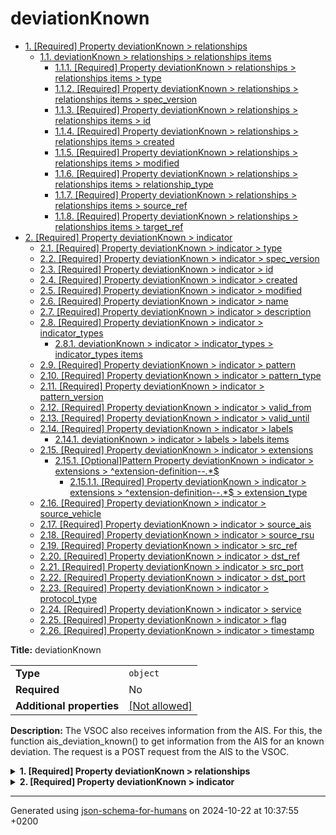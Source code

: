 # deviationKnown

- [1. [Required] Property deviationKnown > relationships](#relationships)
  - [1.1. deviationKnown > relationships > relationships items](#autogenerated_heading_2)
    - [1.1.1. [Required] Property deviationKnown > relationships > relationships items > type](#relationships_items_type)
    - [1.1.2. [Required] Property deviationKnown > relationships > relationships items > spec_version](#relationships_items_spec_version)
    - [1.1.3. [Required] Property deviationKnown > relationships > relationships items > id](#relationships_items_id)
    - [1.1.4. [Required] Property deviationKnown > relationships > relationships items > created](#relationships_items_created)
    - [1.1.5. [Required] Property deviationKnown > relationships > relationships items > modified](#relationships_items_modified)
    - [1.1.6. [Required] Property deviationKnown > relationships > relationships items > relationship_type](#relationships_items_relationship_type)
    - [1.1.7. [Required] Property deviationKnown > relationships > relationships items > source_ref](#relationships_items_source_ref)
    - [1.1.8. [Required] Property deviationKnown > relationships > relationships items > target_ref](#relationships_items_target_ref)
- [2. [Required] Property deviationKnown > indicator](#indicator)
  - [2.1. [Required] Property deviationKnown > indicator > type](#indicator_type)
  - [2.2. [Required] Property deviationKnown > indicator > spec_version](#indicator_spec_version)
  - [2.3. [Required] Property deviationKnown > indicator > id](#indicator_id)
  - [2.4. [Required] Property deviationKnown > indicator > created](#indicator_created)
  - [2.5. [Required] Property deviationKnown > indicator > modified](#indicator_modified)
  - [2.6. [Required] Property deviationKnown > indicator > name](#indicator_name)
  - [2.7. [Required] Property deviationKnown > indicator > description](#indicator_description)
  - [2.8. [Required] Property deviationKnown > indicator > indicator_types](#indicator_indicator_types)
    - [2.8.1. deviationKnown > indicator > indicator_types > indicator_types items](#autogenerated_heading_3)
  - [2.9. [Required] Property deviationKnown > indicator > pattern](#indicator_pattern)
  - [2.10. [Required] Property deviationKnown > indicator > pattern_type](#indicator_pattern_type)
  - [2.11. [Required] Property deviationKnown > indicator > pattern_version](#indicator_pattern_version)
  - [2.12. [Required] Property deviationKnown > indicator > valid_from](#indicator_valid_from)
  - [2.13. [Required] Property deviationKnown > indicator > valid_until](#indicator_valid_until)
  - [2.14. [Required] Property deviationKnown > indicator > labels](#indicator_labels)
    - [2.14.1. deviationKnown > indicator > labels > labels items](#autogenerated_heading_4)
  - [2.15. [Required] Property deviationKnown > indicator > extensions](#indicator_extensions)
    - [2.15.1. [Optional]Pattern Property deviationKnown > indicator > extensions > ^extension-definition--.*$](#indicator_extensions_pattern1)
      - [2.15.1.1. [Required] Property deviationKnown > indicator > extensions > ^extension-definition--.*$ > extension_type](#indicator_extensions_pattern1_extension_type)
  - [2.16. [Required] Property deviationKnown > indicator > source_vehicle](#indicator_source_vehicle)
  - [2.17. [Required] Property deviationKnown > indicator > source_ais](#indicator_source_ais)
  - [2.18. [Required] Property deviationKnown > indicator > source_rsu](#indicator_source_rsu)
  - [2.19. [Required] Property deviationKnown > indicator > src_ref](#indicator_src_ref)
  - [2.20. [Required] Property deviationKnown > indicator > dst_ref](#indicator_dst_ref)
  - [2.21. [Required] Property deviationKnown > indicator > src_port](#indicator_src_port)
  - [2.22. [Required] Property deviationKnown > indicator > dst_port](#indicator_dst_port)
  - [2.23. [Required] Property deviationKnown > indicator > protocol_type](#indicator_protocol_type)
  - [2.24. [Required] Property deviationKnown > indicator > service](#indicator_service)
  - [2.25. [Required] Property deviationKnown > indicator > flag](#indicator_flag)
  - [2.26. [Required] Property deviationKnown > indicator > timestamp](#indicator_timestamp)

**Title:** deviationKnown

|                           |                                                         |
| ------------------------- | ------------------------------------------------------- |
| **Type**                  | `object`                                                |
| **Required**              | No                                                      |
| **Additional properties** | [[Not allowed]](# "Additional Properties not allowed.") |

**Description:** The VSOC also receives information from the AIS. For this, the function ais_deviation_known() to get information from the AIS for an known deviation. The request is a POST request from the AIS to the VSOC.

<details>
<summary>
<strong> <a name="relationships"></a>1. [Required] Property deviationKnown > relationships</strong>  

</summary>
<blockquote>

|              |                   |
| ------------ | ----------------- |
| **Type**     | `array of object` |
| **Required** | Yes               |

|                      | Array restrictions |
| -------------------- | ------------------ |
| **Min items**        | N/A                |
| **Max items**        | N/A                |
| **Items unicity**    | False              |
| **Additional items** | False              |
| **Tuple validation** | See below          |

| Each item of this array must be             | Description |
| ------------------------------------------- | ----------- |
| [relationships items](#relationships_items) | -           |

### <a name="autogenerated_heading_2"></a>1.1. deviationKnown > relationships > relationships items

|                           |                                                         |
| ------------------------- | ------------------------------------------------------- |
| **Type**                  | `object`                                                |
| **Required**              | No                                                      |
| **Additional properties** | [[Not allowed]](# "Additional Properties not allowed.") |

<details>
<summary>
<strong> <a name="relationships_items_type"></a>1.1.1. [Required] Property deviationKnown > relationships > relationships items > type</strong>  

</summary>
<blockquote>

|              |         |
| ------------ | ------- |
| **Type**     | `const` |
| **Required** | Yes     |

**Description:** property extension from the request (coming from the STIX format)

Specific value: `"relationship"`

</blockquote>
</details>

<details>
<summary>
<strong> <a name="relationships_items_spec_version"></a>1.1.2. [Required] Property deviationKnown > relationships > relationships items > spec_version</strong>  

</summary>
<blockquote>

|              |          |
| ------------ | -------- |
| **Type**     | `string` |
| **Required** | Yes      |

**Description:** version of the stix format

</blockquote>
</details>

<details>
<summary>
<strong> <a name="relationships_items_id"></a>1.1.3. [Required] Property deviationKnown > relationships > relationships items > id</strong>  

</summary>
<blockquote>

|              |          |
| ------------ | -------- |
| **Type**     | `string` |
| **Required** | Yes      |

| Restrictions                      |                                                                                       |
| --------------------------------- | ------------------------------------------------------------------------------------- |
| **Must match regular expression** | ```^relationship--.*$``` [Test](https://regex101.com/?regex=%5Erelationship--.%2A%24) |

</blockquote>
</details>

<details>
<summary>
<strong> <a name="relationships_items_created"></a>1.1.4. [Required] Property deviationKnown > relationships > relationships items > created</strong>  

</summary>
<blockquote>

|              |             |
| ------------ | ----------- |
| **Type**     | `string`    |
| **Required** | Yes         |
| **Format**   | `date-time` |

**Description:** timestamp of the creation in ISO-8601 (UTC)

</blockquote>
</details>

<details>
<summary>
<strong> <a name="relationships_items_modified"></a>1.1.5. [Required] Property deviationKnown > relationships > relationships items > modified</strong>  

</summary>
<blockquote>

|              |             |
| ------------ | ----------- |
| **Type**     | `string`    |
| **Required** | Yes         |
| **Format**   | `date-time` |

**Description:** timestamp of the modification in ISO-8601 (UTC)

</blockquote>
</details>

<details>
<summary>
<strong> <a name="relationships_items_relationship_type"></a>1.1.6. [Required] Property deviationKnown > relationships > relationships items > relationship_type</strong>  

</summary>
<blockquote>

|              |          |
| ------------ | -------- |
| **Type**     | `string` |
| **Required** | Yes      |

**Description:** relationship type of the deviation

</blockquote>
</details>

<details>
<summary>
<strong> <a name="relationships_items_source_ref"></a>1.1.7. [Required] Property deviationKnown > relationships > relationships items > source_ref</strong>  

</summary>
<blockquote>

|              |          |
| ------------ | -------- |
| **Type**     | `string` |
| **Required** | Yes      |

**Description:** reference to the source indicator

| Restrictions                      |                                                                                 |
| --------------------------------- | ------------------------------------------------------------------------------- |
| **Must match regular expression** | ```^indicator--.*$``` [Test](https://regex101.com/?regex=%5Eindicator--.%2A%24) |

</blockquote>
</details>

<details>
<summary>
<strong> <a name="relationships_items_target_ref"></a>1.1.8. [Required] Property deviationKnown > relationships > relationships items > target_ref</strong>  

</summary>
<blockquote>

|              |          |
| ------------ | -------- |
| **Type**     | `string` |
| **Required** | Yes      |

**Description:** reference to the target indicator

| Restrictions                      |                                                                                 |
| --------------------------------- | ------------------------------------------------------------------------------- |
| **Must match regular expression** | ```^indicator--.*$``` [Test](https://regex101.com/?regex=%5Eindicator--.%2A%24) |

</blockquote>
</details>

</blockquote>
</details>

<details>
<summary>
<strong> <a name="indicator"></a>2. [Required] Property deviationKnown > indicator</strong>  

</summary>
<blockquote>

|                           |                                                         |
| ------------------------- | ------------------------------------------------------- |
| **Type**                  | `object`                                                |
| **Required**              | Yes                                                     |
| **Additional properties** | [[Not allowed]](# "Additional Properties not allowed.") |

<details>
<summary>
<strong> <a name="indicator_type"></a>2.1. [Required] Property deviationKnown > indicator > type</strong>  

</summary>
<blockquote>

|              |         |
| ------------ | ------- |
| **Type**     | `const` |
| **Required** | Yes     |

**Description:** property extension from the request (coming from the STIX format)

Specific value: `"indicator"`

</blockquote>
</details>

<details>
<summary>
<strong> <a name="indicator_spec_version"></a>2.2. [Required] Property deviationKnown > indicator > spec_version</strong>  

</summary>
<blockquote>

|              |          |
| ------------ | -------- |
| **Type**     | `string` |
| **Required** | Yes      |

**Description:** version of the stix format

</blockquote>
</details>

<details>
<summary>
<strong> <a name="indicator_id"></a>2.3. [Required] Property deviationKnown > indicator > id</strong>  

</summary>
<blockquote>

|              |          |
| ------------ | -------- |
| **Type**     | `string` |
| **Required** | Yes      |

| Restrictions                      |                                                                                 |
| --------------------------------- | ------------------------------------------------------------------------------- |
| **Must match regular expression** | ```^indicator--.*$``` [Test](https://regex101.com/?regex=%5Eindicator--.%2A%24) |

</blockquote>
</details>

<details>
<summary>
<strong> <a name="indicator_created"></a>2.4. [Required] Property deviationKnown > indicator > created</strong>  

</summary>
<blockquote>

|              |             |
| ------------ | ----------- |
| **Type**     | `string`    |
| **Required** | Yes         |
| **Format**   | `date-time` |

**Description:** timestamp of the creation in ISO-8601 (UTC)

</blockquote>
</details>

<details>
<summary>
<strong> <a name="indicator_modified"></a>2.5. [Required] Property deviationKnown > indicator > modified</strong>  

</summary>
<blockquote>

|              |             |
| ------------ | ----------- |
| **Type**     | `string`    |
| **Required** | Yes         |
| **Format**   | `date-time` |

**Description:** timestamp of the modification in ISO-8601 (UTC)

</blockquote>
</details>

<details>
<summary>
<strong> <a name="indicator_name"></a>2.6. [Required] Property deviationKnown > indicator > name</strong>  

</summary>
<blockquote>

|              |         |
| ------------ | ------- |
| **Type**     | `const` |
| **Required** | Yes     |

Specific value: `"Anomaly detection"`

</blockquote>
</details>

<details>
<summary>
<strong> <a name="indicator_description"></a>2.7. [Required] Property deviationKnown > indicator > description</strong>  

</summary>
<blockquote>

|              |         |
| ------------ | ------- |
| **Type**     | `const` |
| **Required** | Yes     |

Specific value: `"An immunological algorithm detected a deviation in real-time dataset."`

</blockquote>
</details>

<details>
<summary>
<strong> <a name="indicator_indicator_types"></a>2.8. [Required] Property deviationKnown > indicator > indicator_types</strong>  

</summary>
<blockquote>

|              |                   |
| ------------ | ----------------- |
| **Type**     | `array of string` |
| **Required** | Yes               |

|                      | Array restrictions |
| -------------------- | ------------------ |
| **Min items**        | 1                  |
| **Max items**        | N/A                |
| **Items unicity**    | True               |
| **Additional items** | False              |
| **Tuple validation** | See below          |

| Each item of this array must be                           | Description |
| --------------------------------------------------------- | ----------- |
| [indicator_types items](#indicator_indicator_types_items) | -           |

#### <a name="autogenerated_heading_3"></a>2.8.1. deviationKnown > indicator > indicator_types > indicator_types items

|              |          |
| ------------ | -------- |
| **Type**     | `string` |
| **Required** | No       |

</blockquote>
</details>

<details>
<summary>
<strong> <a name="indicator_pattern"></a>2.9. [Required] Property deviationKnown > indicator > pattern</strong>  

</summary>
<blockquote>

|              |          |
| ------------ | -------- |
| **Type**     | `string` |
| **Required** | Yes      |

**Description:** A specific pattern relevant to the reported case

</blockquote>
</details>

<details>
<summary>
<strong> <a name="indicator_pattern_type"></a>2.10. [Required] Property deviationKnown > indicator > pattern_type</strong>  

</summary>
<blockquote>

|              |         |
| ------------ | ------- |
| **Type**     | `const` |
| **Required** | Yes     |

Specific value: `"stix"`

</blockquote>
</details>

<details>
<summary>
<strong> <a name="indicator_pattern_version"></a>2.11. [Required] Property deviationKnown > indicator > pattern_version</strong>  

</summary>
<blockquote>

|              |         |
| ------------ | ------- |
| **Type**     | `const` |
| **Required** | Yes     |

Specific value: `"2.1"`

</blockquote>
</details>

<details>
<summary>
<strong> <a name="indicator_valid_from"></a>2.12. [Required] Property deviationKnown > indicator > valid_from</strong>  

</summary>
<blockquote>

|              |             |
| ------------ | ----------- |
| **Type**     | `string`    |
| **Required** | Yes         |
| **Format**   | `date-time` |

**Description:** timestamp of the start of the validity period in ISO-8601 (UTC)

</blockquote>
</details>

<details>
<summary>
<strong> <a name="indicator_valid_until"></a>2.13. [Required] Property deviationKnown > indicator > valid_until</strong>  

</summary>
<blockquote>

|              |             |
| ------------ | ----------- |
| **Type**     | `string`    |
| **Required** | Yes         |
| **Format**   | `date-time` |

**Description:** timestamp of the end of the validity period in ISO-8601 (UTC)

</blockquote>
</details>

<details>
<summary>
<strong> <a name="indicator_labels"></a>2.14. [Required] Property deviationKnown > indicator > labels</strong>  

</summary>
<blockquote>

|              |                   |
| ------------ | ----------------- |
| **Type**     | `array of string` |
| **Required** | Yes               |

|                      | Array restrictions |
| -------------------- | ------------------ |
| **Min items**        | 1                  |
| **Max items**        | N/A                |
| **Items unicity**    | True               |
| **Additional items** | False              |
| **Tuple validation** | See below          |

| Each item of this array must be         | Description |
| --------------------------------------- | ----------- |
| [labels items](#indicator_labels_items) | -           |

#### <a name="autogenerated_heading_4"></a>2.14.1. deviationKnown > indicator > labels > labels items

|              |          |
| ------------ | -------- |
| **Type**     | `string` |
| **Required** | No       |

</blockquote>
</details>

<details>
<summary>
<strong> <a name="indicator_extensions"></a>2.15. [Required] Property deviationKnown > indicator > extensions</strong>  

</summary>
<blockquote>

|                           |                                                         |
| ------------------------- | ------------------------------------------------------- |
| **Type**                  | `object`                                                |
| **Required**              | Yes                                                     |
| **Additional properties** | [[Not allowed]](# "Additional Properties not allowed.") |

<details>
<summary>
<strong> <a name="indicator_extensions_pattern1"></a>2.15.1. [Optional]Pattern Property deviationKnown > indicator > extensions > ^extension-definition--.*$</strong>  
> All properties whose name matches the regular expression
```^extension-definition--.*$``` ([Test](https://regex101.com/?regex=%5Eextension-definition--.%2A%24))
must respect the following conditions

</summary>
<blockquote>

|                           |                                                         |
| ------------------------- | ------------------------------------------------------- |
| **Type**                  | `object`                                                |
| **Required**              | No                                                      |
| **Additional properties** | [[Not allowed]](# "Additional Properties not allowed.") |

<details>
<summary>
<strong> <a name="indicator_extensions_pattern1_extension_type"></a>2.15.1.1. [Required] Property deviationKnown > indicator > extensions > ^extension-definition--.*$ > extension_type</strong>  

</summary>
<blockquote>

|              |          |
| ------------ | -------- |
| **Type**     | `string` |
| **Required** | Yes      |

</blockquote>
</details>

</blockquote>
</details>

</blockquote>
</details>

<details>
<summary>
<strong> <a name="indicator_source_vehicle"></a>2.16. [Required] Property deviationKnown > indicator > source_vehicle</strong>  

</summary>
<blockquote>

|              |          |
| ------------ | -------- |
| **Type**     | `string` |
| **Required** | Yes      |

**Description:** VIN of the source vehicle

</blockquote>
</details>

<details>
<summary>
<strong> <a name="indicator_source_ais"></a>2.17. [Required] Property deviationKnown > indicator > source_ais</strong>  

</summary>
<blockquote>

|              |          |
| ------------ | -------- |
| **Type**     | `string` |
| **Required** | Yes      |

**Description:** ID of the source AIS

</blockquote>
</details>

<details>
<summary>
<strong> <a name="indicator_source_rsu"></a>2.18. [Required] Property deviationKnown > indicator > source_rsu</strong>  

</summary>
<blockquote>

|              |          |
| ------------ | -------- |
| **Type**     | `string` |
| **Required** | Yes      |

**Description:** ID of the source RSU

</blockquote>
</details>

<details>
<summary>
<strong> <a name="indicator_src_ref"></a>2.19. [Required] Property deviationKnown > indicator > src_ref</strong>  

</summary>
<blockquote>

|              |          |
| ------------ | -------- |
| **Type**     | `string` |
| **Required** | Yes      |

**Description:** IP address of the source

</blockquote>
</details>

<details>
<summary>
<strong> <a name="indicator_dst_ref"></a>2.20. [Required] Property deviationKnown > indicator > dst_ref</strong>  

</summary>
<blockquote>

|              |          |
| ------------ | -------- |
| **Type**     | `string` |
| **Required** | Yes      |

**Description:** IP address of the destination

</blockquote>
</details>

<details>
<summary>
<strong> <a name="indicator_src_port"></a>2.21. [Required] Property deviationKnown > indicator > src_port</strong>  

</summary>
<blockquote>

|              |          |
| ------------ | -------- |
| **Type**     | `string` |
| **Required** | Yes      |

**Description:** Port of the source

</blockquote>
</details>

<details>
<summary>
<strong> <a name="indicator_dst_port"></a>2.22. [Required] Property deviationKnown > indicator > dst_port</strong>  

</summary>
<blockquote>

|              |          |
| ------------ | -------- |
| **Type**     | `string` |
| **Required** | Yes      |

**Description:** Port of the destination

</blockquote>
</details>

<details>
<summary>
<strong> <a name="indicator_protocol_type"></a>2.23. [Required] Property deviationKnown > indicator > protocol_type</strong>  

</summary>
<blockquote>

|              |          |
| ------------ | -------- |
| **Type**     | `string` |
| **Required** | Yes      |

</blockquote>
</details>

<details>
<summary>
<strong> <a name="indicator_service"></a>2.24. [Required] Property deviationKnown > indicator > service</strong>  

</summary>
<blockquote>

|              |          |
| ------------ | -------- |
| **Type**     | `string` |
| **Required** | Yes      |

</blockquote>
</details>

<details>
<summary>
<strong> <a name="indicator_flag"></a>2.25. [Required] Property deviationKnown > indicator > flag</strong>  

</summary>
<blockquote>

|              |          |
| ------------ | -------- |
| **Type**     | `string` |
| **Required** | Yes      |

</blockquote>
</details>

<details>
<summary>
<strong> <a name="indicator_timestamp"></a>2.26. [Required] Property deviationKnown > indicator > timestamp</strong>  

</summary>
<blockquote>

|              |             |
| ------------ | ----------- |
| **Type**     | `string`    |
| **Required** | Yes         |
| **Format**   | `date-time` |

**Description:** timestamp of the from the AIS endpoint ISO-8601 (UTC)

</blockquote>
</details>

</blockquote>
</details>

----------------------------------------------------------------------------------------------------------------------------
Generated using [json-schema-for-humans](https://github.com/coveooss/json-schema-for-humans) on 2024-10-22 at 10:37:55 +0200